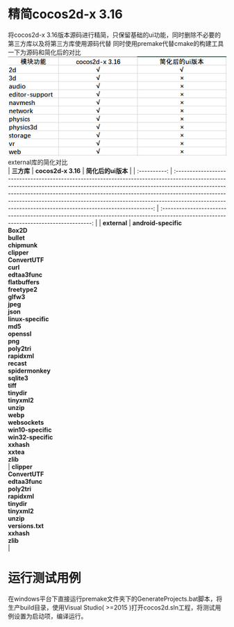 # 精简cocos2d-x 3.16
将cocos2d-x 3.16版本源码进行精简，只保留基础的ui功能，同时删除不必要的第三方库以及将第三方库使用源码代替
同时使用premake代替cmake的构建工具
一下为源码和简化后的对比
![](image/cocos2dx.png)  
external库的简化对比  
   |  **三方库**  |                                                                                                                                                                                        **cocos2d-x 3.16**                                                                                                                                                                                        |                                                          **简化后的ui版本**                                                           |
   | :----------: | :----------------------------------------------------------------------------------------------------------------------------------------------------------------------------------------------------------------------------------------------------------------------------------------------------------------------------------------------------------------------------------------------: | :-----------------------------------------------------------------------------------------------------------------------------------: |
   | **external** | **android-specific<br>Box2D<br>bullet<br>chipmunk<br>clipper<br>ConvertUTF<br>curl<br>edtaa3func<br>flatbuffers<br>freetype2<br>glfw3<br>jpeg<br>json<br>linux-specific<br>md5<br>openssl<br>png<br>poly2tri<br>rapidxml<br>recast<br>spidermonkey<br>sqlite3<br>tiff<br>tinydir<br>tinyxml2<br>unzip<br>webp<br>websockets<br>win10-specific<br>win32-specific<br>xxhash<br>xxtea<br>zlib<br>** | **clipper<br>ConvertUTF<br>edtaa3func<br>poly2tri<br>rapidxml<br>tinydir<br>tinyxml2<br>unzip<br>versions.txt<br>xxhash<br>zlib<br>** |

# 运行测试用例
在windows平台下直接运行premake文件夹下的GenerateProjects.bat脚本，将生产build目录，使用Visual Studio( >=2015 )打开cocos2d.sln工程，将测试用例设置为启动项，编译运行。